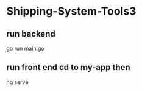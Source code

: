 # Shipping-System-Tools3

## run backend 
go run main.go

## run front end cd to my-app then 
ng serve

